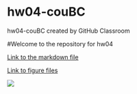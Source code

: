 # hw04-couBC
hw04-couBC created by GitHub Classroom


#Welcome to the repository for hw04

[Link to the markdown file](hw04_cou.md)

[Link to figure files](hw04_cou_files/figure-markdown_github)

![](https://imgs.xkcd.com/comics/self_description.png)

